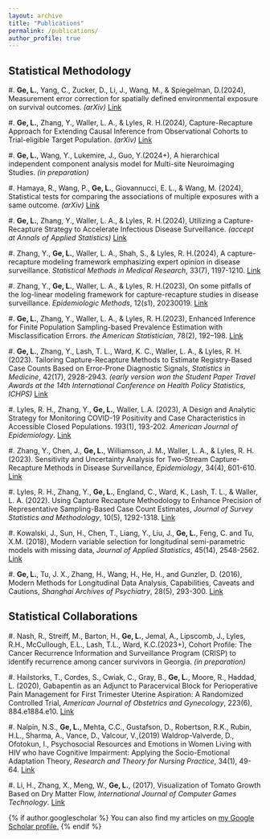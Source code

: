```yaml
---
layout: archive
title: "Publications"
permalink: /publications/
author_profile: true
---
```


<!---
{% include base_path %}

{% for post in site.publications reversed %}
  {% include archive-single.html %}
{% endfor %}

#. Hou, Z., **Ge, L.**, Wang, M. (2023+), Different ceiling approaches to deal with exposure outliers in Cox model settings: a simulation study. _(in preparation)_

-->

Statistical Methodology
------

#. **Ge, L.**, Yang, C., Zucker, D., Li, J., Wang, M., & Spiegelman, D.(2024), Measurement error correction for spatially defined environmental exposure on survival outcomes. _(arXiv)_ [Link](https://arxiv.org/abs/2410.09278)

#. **Ge, L.**, Zhang, Y., Waller, L. A., & Lyles, R. H.(2024), Capture-Recapture Approach for Extending Causal Inference from Observational Cohorts to Trial-eligible Target Population. _(arXiv)_ [Link](https://arxiv.org/abs/2409.18358)

#. **Ge, L.**, Wang, Y., Lukemire, J., Guo, Y.(2024+), A hierarchical independent component analysis model for Multi-site Neuroimaging Studies. _(in preparation)_

#. Hamaya, R., Wang, P., **Ge, L.**, Giovannucci, E. L., & Wang, M. (2024), Statistical tests for comparing the associations of multiple exposures with a same outcome. _(arXiv)_ [Link](https://arxiv.org/abs/2403.14044)

#. **Ge, L.**, Zhang, Y., Waller, L. A., & Lyles, R. H.(2024), Utilizing a Capture-Recapture Strategy to Accelerate Infectious Disease Surveillance. _(accept at Annals of Applied Statistics)_ [Link](https://arxiv.org/abs/2307.00214)

#. Zhang, Y., **Ge, L.**, Waller, L. A., Shah, S., & Lyles, R. H.(2024), A capture-recapture modeling framework emphasizing expert opinion in disease surveillance. _Statistical Methods in Medical Research_, 33(7), 1197-1210. [Link](https://doi:10.1177/09622802241254217)

#. Zhang, Y., **Ge, L.**, Waller, L. A., & Lyles, R. H.(2023), On some pitfalls of the log-linear modeling framework for capture-recapture studies in disease surveillance. _Epidemiologic Methods_, 12(s1), 20230019. [Link](https://doi.org/10.1515/em-2023-0019)

#. **Ge, L.**, Zhang, Y., Waller, L. A., & Lyles, R. H.(2023), Enhanced Inference for Finite Population Sampling-based Prevalence Estimation with Misclassification Errors. _the American Statistician_, 78(2), 192–198. [Link](https://doi.org/10.1080/00031305.2023.2250401)

#. **Ge, L.**, Zhang, Y., Lash, T. L., Ward, K. C., Waller, L. A., & Lyles, R. H.(2023). Tailoring Capture-Recapture Methods to Estimate Registry-Based Case Counts Based on Error-Prone Diagnostic Signals, _Statistics in Medicine_, 42(17), 2928-2943. _(early version won the Student Paper Travel Awards at the 14th International Conference on Health Policy Statistics, ICHPS)_ [Link](https://doi.org/10.1002/sim.9759)

#. Lyles, R. H., Zhang, Y., **Ge, L.**, Waller, L.A. (2023), A Design and Analytic Strategy for Monitoring COVID-19 Positivity and Case Characteristics in Accessible Closed Populations. 193(1), 193-202. _American Journal of Epidemiology_. [Link](https://doi.org/10.1093/aje/kwad177)

#. Zhang, Y., Chen, J., **Ge, L.**, Williamson, J. M., Waller, L. A., & Lyles, R. H. (2023). Sensitivity and Uncertainty Analysis for Two-Stream Capture-Recapture Methods in Disease Surveillance, _Epidemiology_, 34(4), 601-610. [Link](https://doi.org/10.1097/EDE.0000000000001614)

#. Lyles, R. H., Zhang, Y., **Ge, L.**, England, C., Ward, K., Lash, T. L., & Waller, L. A. (2022). Using Capture Recapture Methodology to Enhance Precision of Representative Sampling-Based Case Count Estimates, _Journal of Survey Statistics and Methodology_, 10(5), 1292-1318. [Link](https://doi.org/10.1093/jssam/smab052)

#. Kowalski, J., Sun, H., Chen, T., Liang, Y., Liu, J., **Ge, L.**, Feng, C. and Tu, X.M. (2018), Modern variable selection for longitudinal semi-parametric models with missing data, _Journal of Applied Statistics_, 45(14), 2548-2562. [Link](https://doi.org/10.1080/02664763.2018.1426739)

#. **Ge, L.**, Tu, J. X., Zhang, H., Wang, H., He, H., and Gunzler, D. (2016), Modern Methods for Longitudinal Data Analysis, Capabilities, Caveats and Cautions, _Shanghai Archives of Psychiatry_, 28(5), 293-300. [Link](https://www.ncbi.nlm.nih.gov/pmc/articles/PMC5434286/)

Statistical Collaborations
------
#. Nash, R., Streiff, M., Barton, H., **Ge, L.**, Jemal, A., Lipscomb, J., Lyles, R.H., McCullough, E.L., Lash, T.L., Ward, K.C.(2023+), Cohort Profile: The Cancer Recurrence Information and Surveillance Program (CRISP) to identify recurrence among cancer survivors in Georgia.  _(in preparation)_

#. Hailstorks, T., Cordes, S., Cwiak, C., Gray, B., **Ge, L.**, Moore, R., Haddad, L. (2020), Gabapentin as an Adjunct to Paracervical Block for Perioperative Pain Management for First Trimester Uterine Aspiration: A Randomized Controlled Trial, _American Journal of Obstetrics and Gynecology_, 223(6), 884.e1884.e10. [Link](https://doi.org/10.1016/j.ajog.2020.06.011)

#. Nalpin, N.S., **Ge, L.**, Mehta, C.C., Gustafson, D., Robertson, R.K., Rubin, H.L., Sharma, A., Vance, D., Valcour, V.,(2019) Waldrop-Valverde, D., Ofotokun, I., Psychosocial Resources and Emotions in Women Living with HIV who have Cognitive Impairment: Applying the Socio-Emotional Adaptation Theory, _Research and Theory for Nursing Practice_, 34(1), 49-64. [Link](https://connect.springerpub.com/content/sgrrtnp/34/1/49.abstract)

#. Li, H., Zhang, X., Meng, W., **Ge, L.**, (2017), Visualization of Tomato Growth Based on Dry Matter Flow, _International Journal of Computer Games Technology_. [Link](https://doi.org/10.1155/2017/2302731)



{% if author.googlescholar %}
  You can also find my articles on <u><a href="{{author.googlescholar}}">my Google Scholar profile</a>.</u>
{% endif %}